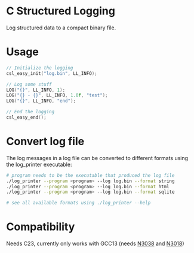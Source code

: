 # C Structured Logging
Log structured data to a compact binary file.

# Usage
```c
// Initialize the logging
csl_easy_init("log.bin", LL_INFO);

// Log some stuff
LOG("{}", LL_INFO, 1);
LOG("{} - {}", LL_INFO, 1.0f, "test");
LOG("{}", LL_INFO, "end");

// End the logging
csl_easy_end();
```

# Convert log file
The log messages in a log file can be converted to different formats using the log_printer executable:
```bash
# program needs to be the executable that produced the log file
./log_printer --program <program> --log log.bin --format string
./log_printer --program <program> --log log.bin --format html
./log_printer --program <program> --log log.bin --format sqlite

# see all available formats using ./log_printer --help
```

# Compatibility
Needs C23, currently only works with GCC13 (needs [N3038](https://www.open-std.org/jtc1/sc22/wg14/www/docs/n3038.htm) and [N3018](https://www.open-std.org/jtc1/sc22/wg14/www/docs/n3018.htm))